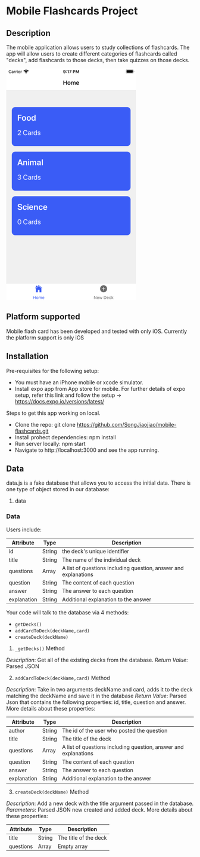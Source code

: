 # Mobile Flashcards Project

## Description
The mobile application allows users to study collections of flashcards. The app will allow users to create different categories of flashcards called "decks", add flashcards to those decks, then take quizzes on those decks.

![](img/screenshot.png)

## Platform supported
Mobile flash card has been developed and tested with only iOS. Currently the platform support is only iOS


## Installation
Pre-requisites for the following setup:
* You must have an iPhone mobile or xcode simulator.
* Install expo app from App store for mobile.
For further details of expo setup, refer this link and follow the setup -> https://docs.expo.io/versions/latest/

Steps to get this app working on local.
* Clone the repo: git clone https://github.com/SongJiaojiao/mobile-flashcards.git
* Install prohect dependencies: npm install
* Run server locally: npm start
* Navigate to http://localhost:3000 and see the app running.

## Data

data.js is a fake database that allows you to access the initial data. There is one type of object stored in our database:
1. data



### Data

Users include:

| Attribute    | Type             | Description           |
|-----------------|------------------|-------------------         |
| id                 | String           | the deck's unique identifier |
| title  | String           | The name of the individual deck |
| questions | Array | A list of questions including question, answer and explanations|
| question      | String         | The content of each question |
| answer     | String         | The answer to each question |
| explanation      | String         | Additional explanation to the answer |


Your code will talk to the database via 4 methods:

* `getDecks()`
* `addCardToDeck(deckName,card)`
* `createDeck(deckName)`

1) `_getDecks()` Method

*Description*: Get all of the existing decks from the database.
*Return Value*: Parsed JSON

2) `addCardToDeck(deckName,card)` Method

*Description*: Take in two arguments deckName and card, adds it to the deck matching the deckName and save it in the database
*Return Value*: Parsed Json that contains the following properties: id, title, question and answer. More details about these properties:

| Attribute | Type | Description |
|-----------------|------------------|-------------------|
| author | String | The id of the user who posted the question|
| title| String | The title of the deck |
| questions | Array | A list of questions including question, answer and explanations |
| question      | String         | The content of each question |
| answer     | String         | The answer to each question |
| explanation      | String         | Additional explanation to the answer |

3) `createDeck(deckName)` Method

*Description*: Add a new deck with the title argument passed in the database.
*Parameters*:  Parsed JSON new created and added deck. More details about these properties:

| Attribute | Type | Description |
|-----------------|------------------|-------------------|
| title| String | The title of the deck |
| questions | Array | Empty array |

